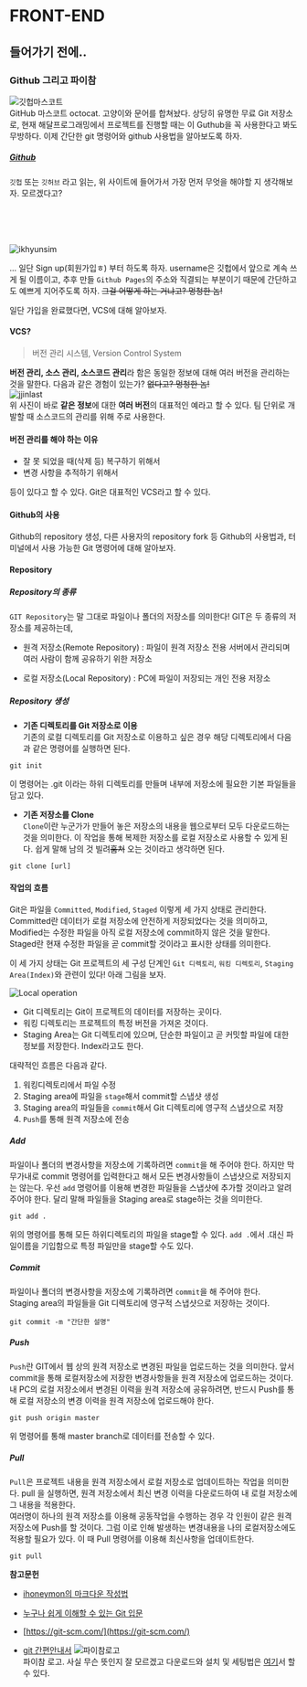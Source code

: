 # FRONT-END
## 들어가기 전에..
### Github 그리고 파이참
![깃헙마스코트](./statics/github_mark.png)  
GitHub 마스코트 octocat. 고양이와 문어를 합쳐놨다. 상당히 유명한 무료 Git 저장소로,
현재 해달프로그래밍에서 프로젝트를 진행할 때는 이 Guthub을 꼭 사용한다고 봐도 무방하다.
이제 간단한 git 명령어와 github 사용법을 알아보도록 하자.


##### [Github](https://github.com)  
`깃헙` 또는 `깃허브` 라고 읽는, 위 사이트에 들어가서 가장 먼저 무엇을 해야할 지 생각해보자. 모르겠다고?  
　  
　    
　   
　      
![ikhyunsim](./statics/simikhyun.png)

...
일단 Sign up(회원가입ㅎ) 부터 하도록 하자.
username은 깃헙에서 앞으로 계속 쓰게 될 이름이고,
추후 만들 `Github Pages`의 주소와 직결되는 부분이기 때문에 간단하고도 예쁘게 지어주도록 하자.
~~그걸 어떻게 하는 거냐고? 멍청한 놈!~~

일단 가입을 완료했다면, VCS에 대해 알아보자.
#### VCS?
> 버전 관리 시스템, Version Control System

**버전 관리, 소스 관리, 소스코드 관리**라 함은 동일한 정보에 대해 여러 버전을 관리하는 것을 말한다. 다음과 같은 경험이 있는가? ~~없다고? 멍청한 놈!~~  
![jjinlast](./statics/jjinlast.jpg)  
위 사진이 바로 **같은 정보**에 대한 **여러 버전**의 대표적인 예라고 할 수 있다. 팀 단위로 개발할 때 소스코드의 관리를 위해 주로 사용한다.

#### 버전 관리를 해야 하는 이유
+ 잘 못 되었을 때(삭제 등) 복구하기 위해서
+ 변경 사항을 추적하기 위해서

등이 있다고 할 수 있다. Git은 대표적인 VCS라고 할 수 있다.

#### Github의 사용
Github의 repository 생성, 다른 사용자의 repository fork 등 Github의 사용법과,
터미널에서 사용 가능한 Git 명령어에 대해 알아보자.
#### Repository
##### Repository의 종류
`GIT Repository`는 말 그대로 파일이나 폴더의 저장소를 의미한다!
GIT은 두 종류의 저장소를 제공하는데,
* 원격 저장소(Remote Repository) : 파일이 원격 저장소 전용 서버에서 관리되며 여러 사람이 함께 공유하기 위한 저장소  

* 로컬 저장소(Local Repository) : PC에 파일이 저장되는 개인 전용 저장소

##### Repository 생성
* __기존 디렉토리를 Git 저장소로 이용__  
기존의 로컬 디렉토리를 Git 저장소로 이용하고 싶은 경우 해당 디렉토리에서 다음과 같은 명령어를 실행하면 된다.
```
git init
```
이 명령어는 .git 이라는 하위 디렉토리를 만들며 내부에 저장소에 필요한 기본 파일들을 담고 있다.

* __기존 저장소를 Clone__  
`Clone`이란 누군가가 만들어 놓은 저장소의 내용을 웹으로부터 모두 다운로드하는 것을 의미한다. 이 작업을 통해 복제한 저장소를 로컬 저장소로 사용할 수 있게 된다.
쉽게 말해 남의 것 빌려~~훔쳐~~ 오는 것이라고 생각하면 된다.
```
git clone [url]
```

#### 작업의 흐름
 Git은 파일을 `Committed`, `Modified`, `Staged` 이렇게 세 가지 상태로 관리한다.
 Committed란 데이터가 로컬 저장소에 안전하게 저장되었다는 것을 의미하고,
 Modified는 수정한 파일을 아직 로컬 저장소에 commit하지 않은 것을 말한다.
 Staged란 현재 수정한 파일을 곧 commit할 것이라고 표시한 상태를 의미한다.   
 
이 세 가지 상태는 Git 프로젝트의 세 구성 단계인 `Git 디렉토리`, `워킹 디렉토리`, `Staging Area(Index)`와 관련이 있다!
아래 그림을 보자.

![Local operation](https://git-scm.com/figures/18333fig0106-tn.png)
 * Git 디렉토리는 Git이 프로젝트의 데이터를 저장하는 곳이다.
 * 워킹 디렉토리는 프로젝트의 특정 버전을 가져온 것이다.
 * Staging Area는 Git 디렉토리에 있으며, 단순한 파일이고 곧 커밋할 파일에 대한 정보를 저장한다. Index라고도 한다.
 
대략적인 흐름은 다음과 같다.
1. 워킹디렉토리에서 파일 수정
2. Staging area에 파일을 `stage`해서 commit할 스냅샷 생성
3. Staging area의 파일들을 `commit`해서 Git 디렉토리에 영구적 스냅샷으로 저장
4. `Push`를 통해 원격 저장소에 전송

##### Add
파일이나 폴더의 변경사항을 저장소에 기록하려면 `commit`을 해 주어야 한다. 하지만 막무가내로 commit 명령어를 입력한다고 해서 모든 변경사항들이 스냅샷으로 저장되지는 않는다.
우선 `add` 명령어를 이용해 변경한 파일들을 스냅샷에 추가할 것이라고 알려주어야 한다. 달리 말해 파일들을 Staging area로 stage하는 것을 의미한다.
```
git add .
```
위의 명령어를 통해 모든 하위디렉토리의 파일을 stage할 수 있다.
`add .`에서  .대신 파일이름을 기입함으로 특정 파일만을 stage할 수도 있다.
##### Commit
파일이나 폴더의 변경사항을 저장소에 기록하려면 `commit`을 해 주어야 한다.   
Staging area의 파일들을 Git 디렉토리에 영구적 스냅샷으로 저장하는 것이다.
```
git commit -m "간단한 설명"
```


##### Push
`Push`란 GIT에서 웹 상의 원격 저장소로 변경된 파일을 업로드하는 것을 의미한다. 
앞서 commit을 통해 로컬저장소에 저장한 변경사항들을 원격 저장소에 업로드하는 것이다.
내 PC의 로컬 저장소에서 변경된 이력을 원격 저장소에 공유하려면,
반드시 Push를 통해 로컬 저장소의 변경 이력을 원격 저장소에 업로드해야 한다.
```
git push origin master
```
위 명령어를 통해 master branch로 데이터를 전송할 수 있다.

##### Pull
`Pull`은 프로젝트 내용을 원격 저장소에서 로컬 저장소로 업데이트하는 작업을 의미한다.
pull 을 실행하면, 원격 저장소에서 최신 변경 이력을 다운로드하여 내 로컬 저장소에 그 내용을 적용한다.  
여러명이 하나의 원격 저장소를 이용해 공동작업을 수행하는 경우 각 인원이 같은 원격 저장소에 Push를 할 것이다.
그럼 이로 인해 발생하는 변경내용을 나의 로컬저장소에도 적용할 필요가 있다.
이 때 Pull 명령어를 이용해 최신사항을 업데이트한다.
```
git pull
```

__참고문헌__
* [ihoneymon의 마크다운 작성법](https://gist.github.com/ihoneymon/652be052a0727ad59601)
* [누구나 쉽게 이해할 수 있는 Git 입문](https://backlog.com/git-tutorial/kr/)

* [https://git-scm.com/](https://git-scm.com/)
* [git 간편안내서](https://rogerdudler.github.io/git-guide/index.ko.html)
![파이참로고](./statics/pycharm_logo.jpg)  
파이참 로고. 사실 무슨 뜻인지 잘 모르겠고 다운로드와 설치 및 세팅법은 [여기](./etc/how_to_install_pycharm.md)서 할 수 있다.
